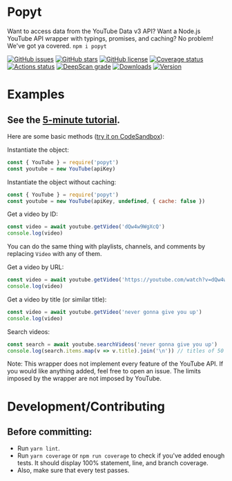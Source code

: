 # Popyt
Want to access data from the YouTube Data v3 API? Want a Node.js YouTube API wrapper with typings, promises, and caching? No problem! We've got ya covered. `npm i popyt`

[![GitHub issues](https://img.shields.io/github/issues/jasonhaxstuff/popyt.svg)](https://github.com/jasonhaxstuff/popyt/issues)
[![GitHub stars](https://img.shields.io/github/stars/jasonhaxstuff/popyt.svg)](https://github.com/jasonhaxstuff/popyt/stargazers)
[![GitHub license](https://img.shields.io/github/license/jasonhaxstuff/popyt.svg)](https://github.com/jasonhaxstuff/popyt/blob/master/LICENSE)
[![Coverage status](https://codecov.io/gh/brandonbothell/popyt/branch/master/graph/badge.svg?token=OAV13MIW6S)](https://codecov.io/gh/brandonbothell/popyt)
[![Actions status](https://github.com/jasonhaxstuff/popyt/workflows/Test/badge.svg)](https://github.com/jasonhaxstuff/popyt/actions)
[![DeepScan grade](https://deepscan.io/api/teams/13038/projects/16072/branches/335663/badge/grade.svg)](https://deepscan.io/dashboard#view=project&tid=13038&pid=16072&bid=335663)
[![Downloads](https://img.shields.io/npm/dt/popyt.svg)](https://www.npmjs.com/package/popyt)
[![Version](https://img.shields.io/npm/v/popyt.svg)](https://www.npmjs.com/package/popyt)

# Examples
## See the [5-minute tutorial](https://brandonbothell.github.io/popyt/docs/tutorial/intro).
Here are some basic methods ([try it on CodeSandbox](https://codesandbox.io/p/sandbox/fetch-videos-from-youtube-jmqlfq)):

Instantiate the object:

```js
const { YouTube } = require('popyt')
const youtube = new YouTube(apiKey)
```

Instantiate the object without caching:

```js
const { YouTube } = require('popyt')
const youtube = new YouTube(apiKey, undefined, { cache: false })
```

Get a video by ID:

```js
const video = await youtube.getVideo('dQw4w9WgXcQ')
console.log(video)
```

You can do the same thing with playlists, channels, and comments by replacing `Video` with any of them.  

Get a video by URL:

```js
const video = await youtube.getVideo('https://youtube.com/watch?v=dQw4w9WgXcQ')
console.log(video)
```

Get a video by title (or similar title):

```js
const video = await youtube.getVideo('never gonna give you up')
console.log(video)
```

Search videos:

```js
const search = await youtube.searchVideos('never gonna give you up')
console.log(search.items.map(v => v.title).join('\n')) // titles of 50 beautiful videos
```

Note: This wrapper does not implement every feature of the YouTube API. If you would like anything added, feel free to open an issue. The limits imposed by the wrapper are not imposed by YouTube.

# Development/Contributing
## Before committing:

* Run `yarn lint`.
* Run `yarn coverage` or `npm run coverage` to check if you've added enough tests. It should display 100% statement, line, and branch coverage.
* Also, make sure that every test passes.
